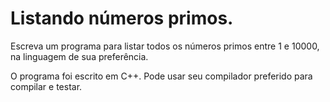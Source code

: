 # Listando números primos.

Escreva um programa para listar todos os números primos entre 1 e 10000, na linguagem de sua preferência.

O programa foi escrito em C++. Pode usar seu compilador preferido para compilar e testar.